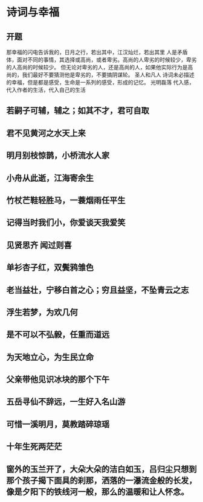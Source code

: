 # 诗词与幸福
## 开题
那幸福的闪电告诉我的，日月之行，若出其中，江汉灿烂，若出其里
人是矛盾体，面对不同的事情，其选择或高尚，或者卑劣。高尚的人卑劣的时候较少，卑劣的人高尚的时候较少。
但无论对卑劣的人，还是高尚的人，如果他实际行为是高尚的，我们最好不要猜测他是卑劣的，不要搞阴谋轮。
圣人和凡人
诗词未必描述的幸福，但是都是感受，生命是一系列的感受，形成的记忆。
光明磊落
代入感，代入作者的生活，代入自己的生活

## 若嗣子可辅，辅之；如其不才，君可自取
## 君不见黄河之水天上来
## 明月别枝惊鹊，小桥流水人家
## 小舟从此逝，江海寄余生
## 竹杖芒鞋轻胜马，一蓑烟雨任平生
## 记得当时我们小，你爱谈天我爱笑
## 见贤思齐   闻过则喜
## 单衫杏子红，双鬓鸦雏色
## 老当益壮，宁移白首之心；穷且益坚，不坠青云之志
## 浮生若梦，为欢几何
## 是不可以不弘毅，任重而道远
## 为天地立心，为生民立命
## 父亲带他见识冰块的那个下午
## 五岳寻仙不辞远，一生好入名山游
## 可惜一溪明月，莫教踏碎琼瑶
## 十年生死两茫茫
## 窗外的玉兰开了，大朵大朵的洁白如玉，吕归尘只想到那个孩子揭下面具的刹那，洒落的一瀑流金般的长发，像是夕阳下的铁线河一般，那么的温暖和让人怀念。
## 
